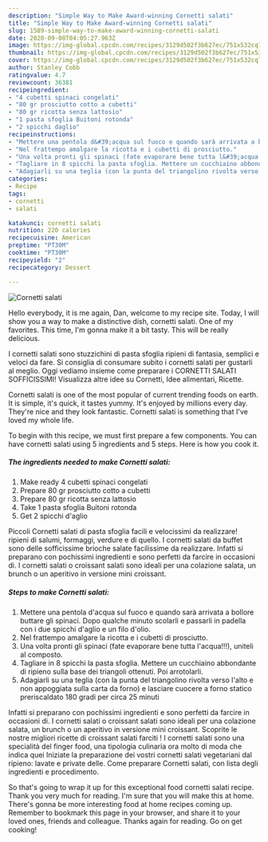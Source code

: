 ```yaml
---
description: "Simple Way to Make Award-winning Cornetti salati"
title: "Simple Way to Make Award-winning Cornetti salati"
slug: 1589-simple-way-to-make-award-winning-cornetti-salati
date: 2020-09-08T04:05:27.963Z
image: https://img-global.cpcdn.com/recipes/3129d502f3b627ec/751x532cq70/cornetti-salati-recipe-main-photo.jpg
thumbnail: https://img-global.cpcdn.com/recipes/3129d502f3b627ec/751x532cq70/cornetti-salati-recipe-main-photo.jpg
cover: https://img-global.cpcdn.com/recipes/3129d502f3b627ec/751x532cq70/cornetti-salati-recipe-main-photo.jpg
author: Stanley Cobb
ratingvalue: 4.7
reviewcount: 36381
recipeingredient:
- "4 cubetti spinaci congelati"
- "80 gr prosciutto cotto a cubetti"
- "80 gr ricotta senza lattosio"
- "1 pasta sfoglia Buitoni rotonda"
- "2 spicchi daglio"
recipeinstructions:
- "Mettere una pentola d&#39;acqua sul fuoco e quando sarà arrivata a bollore buttare gli spinaci. Dopo qualche minuto scolarli e passarli in padella con i due spicchi d&#39;aglio e un filo d&#39;olio."
- "Nel frattempo amalgare la ricotta e i cubetti di prosciutto."
- "Una volta pronti gli spinaci (fate evaporare bene tutta l&#39;acqua!!!), uniteli al composto."
- "Tagliare in 8 spicchi la pasta sfoglia. Mettere un cucchiaino abbondante di ripieno sulla base dei triangoli ottenuti. Poi arrotolarli."
- "Adagiarli su una teglia (con la punta del triangolino rivolta verso l&#39;alto e non appoggiata sulla carta da forno) e lasciare cuocere a forno statico preriscaldato 180 gradi per circa 25 minuti"
categories:
- Recipe
tags:
- cornetti
- salati

katakunci: cornetti salati 
nutrition: 220 calories
recipecuisine: American
preptime: "PT30M"
cooktime: "PT30M"
recipeyield: "2"
recipecategory: Dessert

---
```



![Cornetti salati](https://img-global.cpcdn.com/recipes/3129d502f3b627ec/751x532cq70/cornetti-salati-recipe-main-photo.jpg)

Hello everybody, it is me again, Dan, welcome to my recipe site. Today, I will show you a way to make a distinctive dish, cornetti salati. One of my favorites. This time, I'm gonna make it a bit tasty. This will be really delicious.

I cornetti salati sono stuzzichini di pasta sfoglia ripieni di fantasia, semplici e veloci da fare. Si consiglia di consumare subito i cornetti salati per gustarli al meglio. Oggi vediamo insieme come preparare i CORNETTI SALATI SOFFICISSIMI! Visualizza altre idee su Cornetti, Idee alimentari, Ricette.

Cornetti salati is one of the most popular of current trending foods on earth. It is simple, it's quick, it tastes yummy. It's enjoyed by millions every day. They're nice and they look fantastic. Cornetti salati is something that I've loved my whole life.


To begin with this recipe, we must first prepare a few components. You can have cornetti salati using 5 ingredients and 5 steps. Here is how you cook it.

<!--inarticleads1-->

##### The ingredients needed to make Cornetti salati:

1. Make ready 4 cubetti spinaci congelati
1. Prepare 80 gr prosciutto cotto a cubetti
1. Prepare 80 gr ricotta senza lattosio
1. Take 1 pasta sfoglia Buitoni rotonda
1. Get 2 spicchi d&#39;aglio


Piccoli Cornetti salati di pasta sfoglia facili e velocissimi da realizzare! ripieni di salumi, formaggi, verdure e di quello. I cornetti salati da buffet sono delle sofficissime brioche salate facilissime da realizzare. Infatti si preparano con pochissimi ingredienti e sono perfetti da farcire in occasioni di. I cornetti salati o croissant salati sono ideali per una colazione salata, un brunch o un aperitivo in versione mini croissant. 

<!--inarticleads2-->

##### Steps to make Cornetti salati:

1. Mettere una pentola d&#39;acqua sul fuoco e quando sarà arrivata a bollore buttare gli spinaci. Dopo qualche minuto scolarli e passarli in padella con i due spicchi d&#39;aglio e un filo d&#39;olio.
1. Nel frattempo amalgare la ricotta e i cubetti di prosciutto.
1. Una volta pronti gli spinaci (fate evaporare bene tutta l&#39;acqua!!!), uniteli al composto.
1. Tagliare in 8 spicchi la pasta sfoglia. Mettere un cucchiaino abbondante di ripieno sulla base dei triangoli ottenuti. Poi arrotolarli.
1. Adagiarli su una teglia (con la punta del triangolino rivolta verso l&#39;alto e non appoggiata sulla carta da forno) e lasciare cuocere a forno statico preriscaldato 180 gradi per circa 25 minuti


Infatti si preparano con pochissimi ingredienti e sono perfetti da farcire in occasioni di. I cornetti salati o croissant salati sono ideali per una colazione salata, un brunch o un aperitivo in versione mini croissant. Scoprite le nostre migliori ricette di croissant salati farciti ! I cornetti salati sono una specialità del finger food, una tipologia culinaria ora molto di moda che indica quei Iniziate la preparazione dei vostri cornetti salati vegetariani dal ripieno: lavate e private delle. Come preparare Cornetti salati, con lista degli ingredienti e procedimento. 

So that's going to wrap it up for this exceptional food cornetti salati recipe. Thank you very much for reading. I'm sure that you will make this at home. There's gonna be more interesting food at home recipes coming up. Remember to bookmark this page in your browser, and share it to your loved ones, friends and colleague. Thanks again for reading. Go on get cooking!
